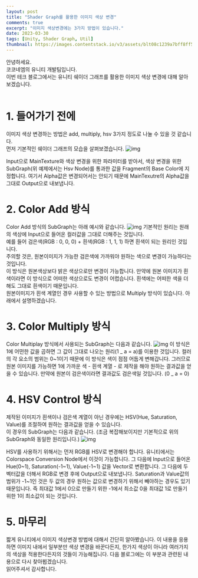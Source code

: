 ```yaml
---
layout: post
title: "Shader Graph를 활용한 이미지 색상 변경"
comments: true
excerpt: "이미지 색상변경에는 3가지 방법이 있습니다."
date: 2023-03-30
tags: [Unity, Shader Graph, Util]
thumbnail: https://images.contentstack.io/v3/assets/blt08c1239a7bff8ff5/bltdff1a2920dd347a5/63f5068a97790d11728d0a6d/U_Logo_Small_black.svg
---
```


안녕하세요.<br/>
코코네엠의 유니티 개발팀입니다.<br/>
이번 테크 블로그에서는 유니티 쉐이더 그래프를 활용한 이미지 색상 변경에 대해 알아보겠습니다.<br/>
<br/>

# 1. 들어가기 전에

이미지 색상 변경하는 방법은 add, multiply, hsv 3가지 정도로 나눌 수 있을 것 같습니다. <br/>
먼저 기본적인 쉐이더 그래프의 모습을 살펴보겠습니다.
![img](https://user-images.githubusercontent.com/93178834/228719207-0c050b84-b26d-4e61-b9ea-2ea09e1b278f.png)

Input으로 MainTexture와 색상 변경을 위한 파라미터를 받아서, 색상 변경을 위한 SubGraph(위 예제에서는 Hsv Node)를 통과한 값을 Fragment의 Base Color에 지정합니다. 여기서 Alpha값은 변경되어서는 안되기 때문에 MainTexutre의 Alpha값을 그대로 Output으로 내보냅니다.

# 2. Color Add 방식

Color Add 방식의 SubGraph는 아래 예시와 같습니다.
![img](https://user-images.githubusercontent.com/93178834/228719432-19ad72e1-be6e-47ed-aa52-ffa5b66db2dd.png)
기본적인 원리는 원래의 색상에 Input으로 들어온 컬러값을 그대로 더해주는 것입니다.<br/>
예를 들어 검은색(RGB : 0, 0, 0) + 흰색(RGB : 1, 1, 1) 하면 흰색이 되는 원리인 것입니다. <br/>
주의할 것은, 원본이미지가 가능한 검은색에 가까워야 원하는 색으로 변경이 가능하다는 것입니다. <br/>
이 방식은 원본색상보다 밝은 색상으로만 변경이 가능합니다.
만약에 원본 이미지가 흰색이라면 이 방식으로 어떠한 색상으로도 변경이 어렵습니다. 흰색에는 어떠한 색을 더해도 그대로 흰색이기 때문입니다. <br/>
원본이미지가 흰색 계열인 경우 사용할 수 있는 방법으로 Multiply 방식이 있습니다. 아래에서 설명하겠습니다.

# 3. Color Multiply 방식

Color Multiplay 방식에서 사용되는 SubGraph는 다음과 같습니다.
![img](https://user-images.githubusercontent.com/93178834/228719613-533639c0-379b-4d6e-9ce1-44451f2c1b7f.png)
이 방식은 1에 어떤한 값을 곱하면 그 값이 그대로 나오는 원리(1 _ a = a)를 이용한 것입니다. 컬러의 각 요소의 범위는 0~1이기 때문에 이 방식은 색이 점점 어둡게 변해갑니다. 그러므로 원본 이미지를 가능하면 1에 가까운 색 - 흰색 계열 - 로 제작을 해야 원하는 결과값을 얻을 수 있습니다. 만약에 원본이 검은색이라면 결과값도 검은색일 것입니다. (0 _ a = 0)

# 4. HSV Control 방식

제작된 이미지가 흰색이나 검은색 계열이 아닌 경우에는 HSV(Hue, Saturation, Value)를 조절하여 원하는 결과값을 얻을 수 있습니다.<br>
이 경우의 SubGraph는 다음과 같습니다. (조금 복잡해보이지만 기본적으로 위의 SubGraph와 동일한 원리입니다.)
![img](https://user-images.githubusercontent.com/93178834/228719550-dd5189a0-6b11-43c6-bb18-d0ccf2fc0f25.png)

HSV를 사용하기 위해서는 먼저 RGB를 HSV로 변경해야 합니다. 유니티에서는 Colorspace Conversion Node에서 이것이 가능합니다. 그 다음에 Input으로 들어온 Hue(0~1), Saturation(-1~1), Value(-1~1) 값을 Vector로 변환합니다. 그 다음에 두 벡터값을 더해서 RGB로 변경 후에 Output으로 내보냅니다. Saturation과 Value값의 범위가 -1~1인 것은 두 값의 경우 원하는 값으로 변경하기 위해서 빼야하는 경우도 있기 때문입니다. 즉 최대값 1에서 0으로 만들기 위한 -1에서 최소값 0을 최대값 1로 만들기위한 1이 최소값이 되는 것입니다.

# 5. 마무리

짧게 유니티에서 이미지 색상변경 방법에 대해서 간단히 알아봤습니다. 이 내용을 응용하면 이미지 내에서 일부분만 색상 변경을 바꾼다든지, 한가지 색상이 아니라 여러가지의 색상을 적용한다든지의 것들이 가능해집니다. 다음 블로그에는 이 부분과 관련된 내용으로 다시 찾아뵙겠습니다.<br/>
읽어주셔서 감사합니다.<br/>
